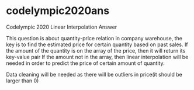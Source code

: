 # codelympic2020ans
Codelympic 2020 Linear Interpolation Answer

This question is about quantity-price relation in company warehouse, the key is to find the estimated price for certain quantity based on past sales.
If the amount of the quantity is on the array of the price, then it will return its key-value pair
If the amount not in the array, then linear interpolation will be needed in order to predict the price of certain amount of quantity.

Data cleaning will be needed as there will be outliers in price(it should be larger than 0)
